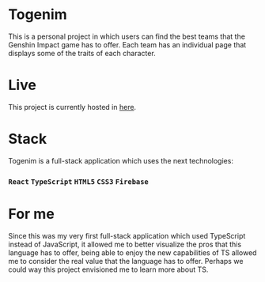 # Togenim

This is a personal project in which users can find the best teams that the Genshin Impact game has to offer. Each team has an individual page that displays some of the traits of each character.

# Live
This project is currently hosted in [here](https://togenim.netlify.app/).

# Stack
Togenim is a full-stack application which uses the next technologies: 
### `React` `TypeScript` `HTML5` `CSS3` `Firebase`

# For me
Since this was my very first full-stack application which used TypeScript instead of JavaScript, it allowed me to better visualize the pros that this language has to offer, being able to enjoy the new capabilities of TS allowed me to consider the real value that the language has to offer.
Perhaps we could way this project envisioned me to learn more about TS.
